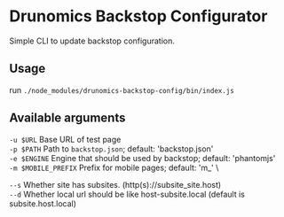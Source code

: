 # Drunomics Backstop Configurator

Simple CLI to update backstop configuration.

## Usage
run `./node_modules/drunomics-backstop-config/bin/index.js`

## Available arguments
`-u $URL` Base URL of test page \
`-p $PATH` Path to `backstop.json`; default: 'backstop.json' \
`-e $ENGINE` Engine that should be used by backstop; default: 'phantomjs' \
`-m $MOBILE_PREFIX` Prefix for mobile pages; default: 'm_' \

`--s` Whether site has subsites. (http(s)://subsite_site.host) \
`--d` Whether local url should be like host-subsite.local (default is subsite.host.local)